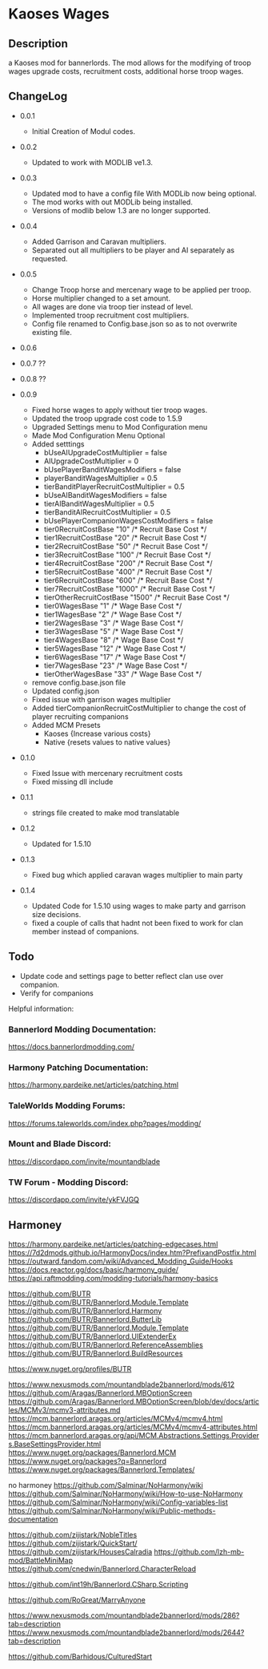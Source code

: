 ﻿# Kaoses Wages

## Description
a Kaoses mod for bannerlords. The mod allows for the modifying of troop wages
upgrade costs, recruitment costs, additional horse troop wages.

## ChangeLog
- 0.0.1 
  - Initial Creation of Modul codes.

- 0.0.2 
  - Updated to work with MODLIB ve1.3.

- 0.0.3 
  - Updated mod to have a config file With MODLib now being optional. 
  - The mod works with out MODLib being installed. 
  - Versions of modlib below 1.3 are no longer supported.

- 0.0.4 
  - Added Garrison and Caravan multipliers. 
  - Separated out all multipliers to be player and AI separately as requested.

- 0.0.5 
  - Change Troop horse and mercenary wage to be applied per troop. 
  - Horse multiplier changed to a set amount. 
  - All wages are done via troop tier instead of level. 
  - Implemented troop recruitment cost multipliers.
  - Config file renamed to Config.base.json so as to not overwrite existing file. 

- 0.0.6 
- 0.0.7 ??
- 0.0.8 ??
- 0.0.9 
  - Fixed horse wages to apply without tier troop wages.
  - Updated the troop upgrade cost code to 1.5.9
  - Upgraded Settings menu to Mod Configuration menu
  - Made Mod Configuration Menu Optional
  - Added setttings
    - bUseAIUpgradeCostMultiplier = false 
	- AIUpgradeCostMultiplier = 0
    - bUsePlayerBanditWagesModifiers = false
    - playerBanditWagesMultiplier = 0.5
    - tierBanditPlayerRecruitCostMultiplier = 0.5
    - bUseAIBanditWagesModifiers = false
    - tierAIBanditWagesMultiplier = 0.5
    - tierBanditAIRecruitCostMultiplier = 0.5
    - bUsePlayerCompanionWagesCostModifiers = false
    - tier0RecruitCostBase "10" /* Recruit Base Cost */
    - tier1RecruitCostBase "20" /* Recruit Base Cost */
    - tier2RecruitCostBase "50" /* Recruit Base Cost */
    - tier3RecruitCostBase "100" /* Recruit Base Cost */
    - tier4RecruitCostBase "200" /* Recruit Base Cost */
    - tier5RecruitCostBase "400" /* Recruit Base Cost */
    - tier6RecruitCostBase "600" /* Recruit Base Cost */
    - tier7RecruitCostBase "1000" /* Recruit Base Cost */
    - tierOtherRecruitCostBase "1500" /* Recruit Base Cost */
    - tier0WagesBase "1" /* Wage Base Cost */
    - tier1WagesBase "2" /* Wage Base Cost */
    - tier2WagesBase "3" /* Wage Base Cost */
    - tier3WagesBase "5" /* Wage Base Cost */
    - tier4WagesBase "8" /* Wage Base Cost */
    - tier5WagesBase "12" /* Wage Base Cost */
    - tier6WagesBase "17" /* Wage Base Cost */
    - tier7WagesBase "23" /* Wage Base Cost */
    - tierOtherWagesBase "33"  /* Wage Base Cost */
  - remove config.base.json file
  - Updated config.json
  - Fixed issue with garrison wages multiplier
  - Added tierCompanionRecruitCostMultiplier to change the cost of player recruiting companions
  - Added MCM Presets
    - Kaoses {Increase various costs}
    - Native {resets values to native values}
- 0.1.0
    - Fixed Issue with mercenary recruitment costs   
    - Fixed missing dll include
- 0.1.1
    - strings file created to make mod translatable
- 0.1.2
    - Updated for 1.5.10
- 0.1.3
    - Fixed bug which applied caravan wages multiplier to main party
- 0.1.4 
    - Updated Code for 1.5.10 using wages to make party and garrison size decisions.
    - fixed a couple of calls that hadnt not been fixed to work for clan member instead of companions.


## Todo
- Update code and settings page to better reflect clan use over companion.
- Verify for companions




Helpful information:
### Bannerlord Modding Documentation:	
https://docs.bannerlordmodding.com/
### Harmony Patching Documentation:		
https://harmony.pardeike.net/articles/patching.html
### TaleWorlds Modding Forums:			
https://forums.taleworlds.com/index.php?pages/modding/
### Mount and Blade Discord:			
https://discordapp.com/invite/mountandblade
### TW Forum - Modding Discord:			
https://discordapp.com/invite/ykFVJGQ


## Harmoney
https://harmony.pardeike.net/articles/patching-edgecases.html
https://7d2dmods.github.io/HarmonyDocs/index.htm?PrefixandPostfix.html
https://outward.fandom.com/wiki/Advanced_Modding_Guide/Hooks
https://docs.reactor.gg/docs/basic/harmony_guide/
https://api.raftmodding.com/modding-tutorials/harmony-basics


https://github.com/BUTR
https://github.com/BUTR/Bannerlord.Module.Template
https://github.com/BUTR/Bannerlord.Harmony
https://github.com/BUTR/Bannerlord.ButterLib
https://github.com/BUTR/Bannerlord.Module.Template
https://github.com/BUTR/Bannerlord.UIExtenderEx
https://github.com/BUTR/Bannerlord.ReferenceAssemblies
https://github.com/BUTR/Bannerlord.BuildResources

https://www.nuget.org/profiles/BUTR


https://www.nexusmods.com/mountandblade2bannerlord/mods/612
https://github.com/Aragas/Bannerlord.MBOptionScreen
https://github.com/Aragas/Bannerlord.MBOptionScreen/blob/dev/docs/articles/MCMv3/mcmv3-attributes.md
https://mcm.bannerlord.aragas.org/articles/MCMv4/mcmv4.html
https://mcm.bannerlord.aragas.org/articles/MCMv4/mcmv4-attributes.html
https://mcm.bannerlord.aragas.org/api/MCM.Abstractions.Settings.Providers.BaseSettingsProvider.html
https://www.nuget.org/packages/Bannerlord.MCM
https://www.nuget.org/packages?q=Bannerlord
https://www.nuget.org/packages/Bannerlord.Templates/


no harmoney
https://github.com/Salminar/NoHarmony/wiki
https://github.com/Salminar/NoHarmony/wiki/How-to-use-NoHarmony
https://github.com/Salminar/NoHarmony/wiki/Config-variables-list
https://github.com/Salminar/NoHarmony/wiki/Public-methods-documentation



https://github.com/zijistark/NobleTitles
https://github.com/zijistark/QuickStart/
https://github.com/zijistark/HousesCalradia
https://github.com/lzh-mb-mod/BattleMiniMap
https://github.com/cnedwin/Bannerlord.CharacterReload




https://github.com/int19h/Bannerlord.CSharp.Scripting




https://github.com/RoGreat/MarryAnyone





https://www.nexusmods.com/mountandblade2bannerlord/mods/286?tab=description
https://www.nexusmods.com/mountandblade2bannerlord/mods/2644?tab=description




https://github.com/Barhidous/CulturedStart











